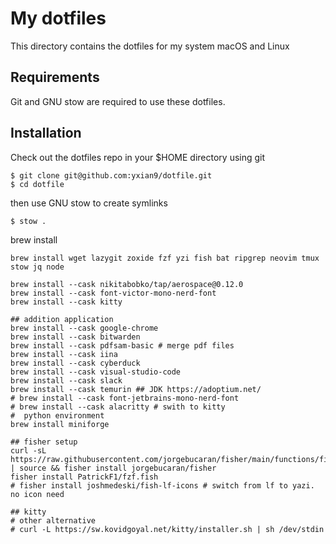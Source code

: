 # My dotfiles

This directory contains the dotfiles for my system macOS and Linux

## Requirements
Git and GNU stow are required to use these dotfiles.


## Installation
Check out the dotfiles repo in your $HOME directory using git

```
$ git clone git@github.com:yxian9/dotfile.git
$ cd dotfile
```

then use GNU stow to create symlinks

```
$ stow .
```

brew install
```
brew install wget lazygit zoxide fzf yzi fish bat ripgrep neovim tmux stow jq node  

brew install --cask nikitabobko/tap/aerospace@0.12.0
brew install --cask font-victor-mono-nerd-font
brew install --cask kitty

## addition application
brew install --cask google-chrome
brew install --cask bitwarden
brew install --cask pdfsam-basic # merge pdf files
brew install --cask iina
brew install --cask cyberduck
brew install --cask visual-studio-code
brew install --cask slack
brew install --cask temurin ## JDK https://adoptium.net/ 
# brew install --cask font-jetbrains-mono-nerd-font
# brew install --cask alacritty # swith to kitty
#  python environment
brew install miniforge

## fisher setup
curl -sL https://raw.githubusercontent.com/jorgebucaran/fisher/main/functions/fisher.fish | source && fisher install jorgebucaran/fisher
fisher install PatrickF1/fzf.fish
# fisher install joshmedeski/fish-lf-icons # switch from lf to yazi. no icon need

## kitty
# other alternative
# curl -L https://sw.kovidgoyal.net/kitty/installer.sh | sh /dev/stdin
```


